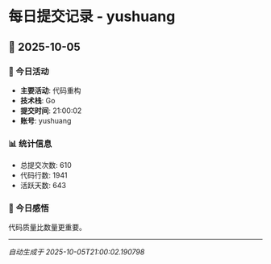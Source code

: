 # 每日提交记录 - yushuang

## 📅 2025-10-05

### 🎯 今日活动
- **主要活动**: 代码重构
- **技术栈**: Go
- **提交时间**: 21:00:02
- **账号**: yushuang

### 📊 统计信息
- 总提交次数: 610
- 代码行数: 1941
- 活跃天数: 643

### 💭 今日感悟
代码质量比数量更重要。

---
*自动生成于 2025-10-05T21:00:02.190798*

